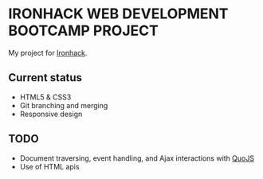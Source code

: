 IRONHACK WEB DEVELOPMENT BOOTCAMP PROJECT
=========================================

My project for [Ironhack](http://www.ironhack.com).

## Current status
* HTML5 & CSS3
* Git branching and merging
* Responsive design

## TODO
* Document traversing, event handling, and Ajax interactions with [QuoJS](http://quojs.tapquo.com/)
* Use of HTML apis



